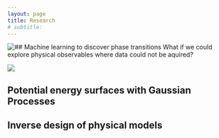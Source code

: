 ```yaml
---
layout: page
title: Research
# subtitle:
---
```

![## Machine learning to discover phase transitions]("/assets/img/spin_extrapolation_prl.png")
What if we could explore physical observables where data could not be aquired? 

<img src="https://render.githubusercontent.com/render/math?math=e^{i \pi} = -1">


## Potential energy surfaces with Gaussian Processes



## Inverse design of physical models
